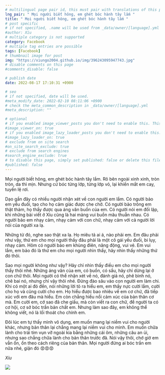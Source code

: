 ```yaml
---
# multilingual page pair id, this must pair with translations of this page. (This name must be unique)
lng_pair: " Mọi người biết hông, em ghét bóc hành tây lắm "
title: " Mọi người biết hông, em ghét bóc hành tây lắm "
# post specific
# if not specified, .name will be used from _data/owner/[language].yml
#author: Xíu
# multiple category is not supported
category: Facebook
# multiple tag entries are possible
tags: [Facebook]
# thumbnail image for post
img: "https://xiungo2004.github.io/img/396243095947743.jpg"
# disable comments on this page
#comments_disable: false

# publish date
date: 2022-08-17 17:10:31 +0900

# seo
# if not specified, date will be used.
#meta_modify_date: 2022-02-10 08:11:06 +0900
# check the meta_common_description in _data/owner/[language].yml
#meta_description: ""

# optional
# if you enabled image_viewer_posts you don't need to enable this. This is only if image_viewer_posts = false
#image_viewer_on: true
# if you enabled image_lazy_loader_posts you don't need to enable this. This is only if image_lazy_loader_posts = false
#image_lazy_loader_on: true
# exclude from on site search
#on_site_search_exclude: true
# exclude from search engines
#search_engine_exclude: true
# to disable this page, simply set published: false or delete this file
#published: false
---
```


<!-- outline-start -->

Mọi người biết hông, em ghét bóc hành tây lắm. Rõ bên ngoài xinh xinh, tròn tròn, da thì mịn. Nhưng cứ bóc từng lớp, từng lớp vỏ, lại khiến mắt em cay, tuyến lệ rơi.

Dạo gần đây có nhiều người nhận xét về con người em lắm. Có người bảo em yếu đuối, tạo cho họ cảm giác được che chở. Có người bảo trông em thật thảm, họ thấy được qua áng văn buồn của em. Có người nói em đối lập, khi những bài viết ở Xíu cũng là hai mảng vui buồn mâu thuẫn nhau. Có người bảo em nhạy cảm, nhạy cảm với con chữ, nhạy cảm với cả người lời nói của người xa lạ.

Những từ đó, nghe sao thật xa lạ. Họ miêu tả ai á, nào phải em. Em đâu phải như vậy, thứ em cho mọi người thấy đâu phải là một cô gái yếu đuối, bi lụy, nhạy cảm. Hôm có người bảo em khùng điên, năng động, vui vẻ. Em vui lắm, em bảo đó là thứ em cho mọi người nhìn thấy, hãy nhìn thấy những thứ đó thôi.

Sao mọi người không như vậy? Hãy chỉ nhìn thấy điều em cho mọi người thấy thôi nhé. Những áng văn của em, có buồn, có sầu, hãy chỉ dừng lại ở con chữ thôi. Mọi người có thể nhận xét về nó, đánh giá nó, phê bình nó, chê bai nó, nhưng chỉ vậy thôi nhé. Đừng đào sâu vào con người em làm chi. Khi có một ai đó đến, nói những lời tỏ ra hiểu em, em thấy nực cười lắm, cười cho họ và cũng cười cho em. Họ hiểu được bao nhiêu về em cơ chứ, đã tiếp xúc với em đâu mà hiểu. Em còn chẳng hiểu nổi cảm xúc của bản thân cơ mà. Em cười em, cớ sao đã che giấu, mà còn viết ra con chữ, để người ta có cơ hội, cơ sở bóc trần bản chất em. Nhưng làm sao đây, em không thể không viết, nó là lối thoát cho chính em.

Đôi lúc em tự thấy mình vô dụng, em muốn mang lại niềm vui cho người khác, nhưng bản thân lại chẳng mang lại niềm vui cho mình. Em muốn chữa lành cho trái tim vụn vỡ ngoài kia bằng những cái ôm, những câu an ủi, nhưng sao chẳng chữa lành cho bản thân trước đã. Nói vậy thôi, chớ giờ em vẫn ổn, ổn theo cách riêng của bản thân. Mọi người đừng ai bóc trần em nữa nhé, giận đó 😡😡😡

_Xíu_

<!-- outline-end -->

<img src= "https://xiungo2004.github.io/img/396243095947743.jpg">